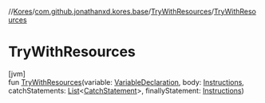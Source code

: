 //[Kores](../../../index.md)/[com.github.jonathanxd.kores.base](../index.md)/[TryWithResources](index.md)/[TryWithResources](-try-with-resources.md)

# TryWithResources

[jvm]\
fun [TryWithResources](-try-with-resources.md)(variable: [VariableDeclaration](../-variable-declaration/index.md), body: [Instructions](../../com.github.jonathanxd.kores/-instructions/index.md), catchStatements: [List](https://kotlinlang.org/api/latest/jvm/stdlib/kotlin.collections/-list/index.html)<[CatchStatement](../-catch-statement/index.md)>, finallyStatement: [Instructions](../../com.github.jonathanxd.kores/-instructions/index.md))
